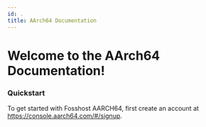 ```yaml
---
id: .
title: AArch64 Documentation
---
```


# Welcome to the AArch64 Documentation!

### Quickstart

To get started with Fosshost AARCH64, first create an account at https://console.aarch64.com/#/signup.
